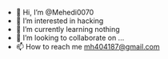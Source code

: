 - 👋 Hi, I’m @Mehedi0070
- 👀 I’m interested in hacking
- 🌱 I’m currently learning nothing
- 💞️ I’m looking to collaborate on ...
- 📫 How to reach me mh404187@gmail.com

<!---
Mehedi0070/Mehedi0070 is a ✨ special ✨ repository because its `README.md` (this file) appears on your GitHub profile.
You can click the Preview link to take a look at your changes.
--->
